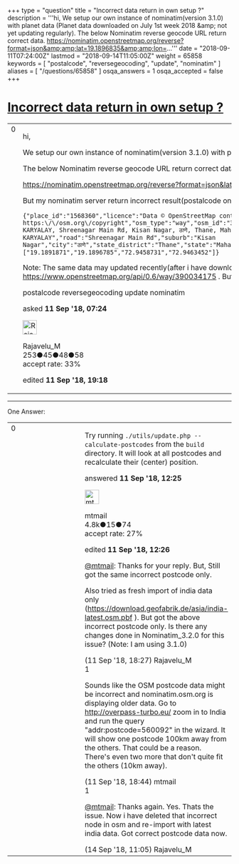 +++
type = "question"
title = "Incorrect data return in own setup ?"
description = '''hi, We setup our own instance of nominatim(version 3.1.0) with planet data (Planet data downloaded on July 1st week 2018 &amp;amp; not yet updating regularly). The below Nominatim reverse geocode URL return correct data. https://nominatim.openstreetmap.org/reverse?format=json&amp;amp;lat=19.1896835&amp;amp;lon=...'''
date = "2018-09-11T07:24:00Z"
lastmod = "2018-09-14T11:05:00Z"
weight = 65858
keywords = [ "postalcode", "reversegeocoding", "update", "nominatim" ]
aliases = [ "/questions/65858" ]
osqa_answers = 1
osqa_accepted = false
+++

<div class="headNormal">

# [Incorrect data return in own setup ?](/questions/65858/incorrect-data-return-in-own-setup)

</div>

<div id="main-body">

<div id="askform">

<table id="question-table" style="width:100%;">
<colgroup>
<col style="width: 50%" />
<col style="width: 50%" />
</colgroup>
<tbody>
<tr>
<td style="width: 30px; vertical-align: top"><div class="vote-buttons">
<span id="post-65858-upvote" class="ajax-command post-vote up" rel="nofollow" title="I like this post (click again to cancel)"> </span>
<div id="post-65858-score" class="post-score" title="current number of votes">
0
</div>
<span id="post-65858-downvote" class="ajax-command post-vote down" rel="nofollow" title="I dont like this post (click again to cancel)"> </span> <span id="favorite-mark" class="ajax-command favorite-mark" rel="nofollow" title="mark/unmark this question as favorite (click again to cancel)"> </span>
<div id="favorite-count" class="favorite-count">
&#10;</div>
</div></td>
<td><div id="item-right">
<div class="question-body">
<p>hi,</p>
<p>We setup our own instance of nominatim(version 3.1.0) with planet data (Planet data downloaded on July 1st week 2018 &amp; not yet updating regularly).</p>
<p>The below Nominatim reverse geocode URL return correct data.</p>
<p><a href="https://nominatim.openstreetmap.org/reverse?format=json&amp;lat=19.1896835&amp;lon=72.9465236">https://nominatim.openstreetmap.org/reverse?format=json&amp;lat=19.1896835&amp;lon=72.9465236</a></p>
<p>But my nominatim server return incorrect result(postalcode only incorrect) as follows:</p>
<pre><code>{&quot;place_id&quot;:&quot;1568360&quot;,&quot;licence&quot;:&quot;Data © OpenStreetMap contributors, ODbL 1.0. https:\/\/osm.org\/copyright&quot;,&quot;osm_type&quot;:&quot;way&quot;,&quot;osm_id&quot;:&quot;390034175&quot;,&quot;lat&quot;:&quot;19.18943535&quot;,&quot;lon&quot;:&quot;72.9461104562161&quot;,&quot;display_name&quot;:&quot;MANGAL KARYALAY, Shreenagar Main Rd, Kisan Nagar, ठाणे, Thane, Maharashtra, 560092, India&quot;,&quot;address&quot;:{&quot;townhall&quot;:&quot;MANGAL KARYALAY&quot;,&quot;road&quot;:&quot;Shreenagar Main Rd&quot;,&quot;suburb&quot;:&quot;Kisan Nagar&quot;,&quot;city&quot;:&quot;ठाणे&quot;,&quot;state_district&quot;:&quot;Thane&quot;,&quot;state&quot;:&quot;Maharashtra&quot;,&quot;postcode&quot;:&quot;560092&quot;,&quot;country&quot;:&quot;India&quot;,&quot;country_code&quot;:&quot;in&quot;},&quot;boundingbox&quot;:[&quot;19.1891871&quot;,&quot;19.1896785&quot;,&quot;72.9458731&quot;,&quot;72.9463452&quot;]}</code></pre>
<p>Note: The same data may updated recently(after i have downloaded planet data)? If yes, how to confirm the same. I tried as <a href="https://www.openstreetmap.org/api/0.6/way/390034175">https://www.openstreetmap.org/api/0.6/way/390034175</a> . But it shows timestamp as 2 years old.</p>
</div>
<div id="question-tags" class="tags-container tags">
<span class="post-tag tag-link-postalcode" rel="tag" title="see questions tagged &#39;postalcode&#39;">postalcode</span> <span class="post-tag tag-link-reversegeocoding" rel="tag" title="see questions tagged &#39;reversegeocoding&#39;">reversegeocoding</span> <span class="post-tag tag-link-update" rel="tag" title="see questions tagged &#39;update&#39;">update</span> <span class="post-tag tag-link-nominatim" rel="tag" title="see questions tagged &#39;nominatim&#39;">nominatim</span>
</div>
<div id="question-controls" class="post-controls">
&#10;</div>
<div class="post-update-info-container">
<div class="post-update-info post-update-info-user">
<p>asked <strong>11 Sep '18, 07:24</strong></p>
<img src="https://secure.gravatar.com/avatar/1ffa52ca3632b5a0cf02b51459b7529b?s=32&amp;d=identicon&amp;r=g" class="gravatar" width="32" height="32" alt="Rajavelu_M&#39;s gravatar image" />
<p><span>Rajavelu_M</span><br />
<span class="score" title="253 reputation points">253</span><span title="45 badges"><span class="badge1">●</span><span class="badgecount">45</span></span><span title="48 badges"><span class="silver">●</span><span class="badgecount">48</span></span><span title="58 badges"><span class="bronze">●</span><span class="badgecount">58</span></span><br />
<span class="accept_rate" title="Rate of the user&#39;s accepted answers">accept rate:</span> <span title="Rajavelu_M has one accepted answer">33%</span></p>
</div>
<div class="post-update-info post-update-info-edited">
<p><span> edited <strong>11 Sep '18, 19:18</strong> </span></p>
</div>
</div>
<div id="comments-container-65858" class="comments-container">
&#10;</div>
<div id="comment-tools-65858" class="comment-tools">
&#10;</div>
<div class="clear">
&#10;</div>
<div id="comment-65858-form-container" class="comment-form-container">
&#10;</div>
<div class="clear">
&#10;</div>
</div></td>
</tr>
</tbody>
</table>

------------------------------------------------------------------------

<div class="tabBar">

<span id="sort-top"></span>

<div class="headQuestions">

One Answer:

</div>

</div>

<span id="65859"></span>

<div id="answer-container-65859" class="answer">

<table style="width:100%;">
<colgroup>
<col style="width: 50%" />
<col style="width: 50%" />
</colgroup>
<tbody>
<tr>
<td style="width: 30px; vertical-align: top"><div class="vote-buttons">
<span id="post-65859-upvote" class="ajax-command post-vote up" rel="nofollow" title="I like this post (click again to cancel)"> </span>
<div id="post-65859-score" class="post-score" title="current number of votes">
0
</div>
<span id="post-65859-downvote" class="ajax-command post-vote down" rel="nofollow" title="I dont like this post (click again to cancel)"> </span>
</div></td>
<td><div class="item-right">
<div class="answer-body">
<p>Try running <code>./utils/update.php --calculate-postcodes</code> from the <code>build</code> directory. It will look at all postcodes and recalculate their (center) position.</p>
</div>
<div class="answer-controls post-controls">
&#10;</div>
<div class="post-update-info-container">
<div class="post-update-info post-update-info-user">
<p>answered <strong>11 Sep '18, 12:25</strong></p>
<img src="https://secure.gravatar.com/avatar/96aad1e1801b7ea36fba50687924c935?s=32&amp;d=identicon&amp;r=g" class="gravatar" width="32" height="32" alt="mtmail&#39;s gravatar image" />
<p><span>mtmail</span><br />
<span class="score" title="4757 reputation points"><span>4.8k</span></span><span title="15 badges"><span class="silver">●</span><span class="badgecount">15</span></span><span title="74 badges"><span class="bronze">●</span><span class="badgecount">74</span></span><br />
<span class="accept_rate" title="Rate of the user&#39;s accepted answers">accept rate:</span> <span title="mtmail has 50 accepted answers">27%</span></p>
</div>
<div class="post-update-info post-update-info-edited">
<p><span> edited <strong>11 Sep '18, 12:26</strong> </span></p>
</div>
</div>
<div id="comments-container-65859" class="comments-container">
<span id="65861"></span>
<div id="comment-65861" class="comment">
<div id="post-65861-score" class="comment-score">
&#10;</div>
<div class="comment-text">
<p><a href="https://help.openstreetmap.org/users/150/mtmail"></a><a href="https://help.openstreetmap.org/users/150/mtmail">@mtmail</a>: Thanks for your reply. But, Still got the same incorrect postcode only.</p>
<p>Also tried as fresh import of india data only (<a href="https://download.geofabrik.de/asia/india-latest.osm.pbf">https://download.geofabrik.de/asia/india-latest.osm.pbf</a> ). But got the above incorrect postcode only. Is there any changes done in Nominatim_3.2.0 for this issue? (Note: I am using 3.1.0)</p>
</div>
<div id="comment-65861-info" class="comment-info">
<span class="comment-age">(11 Sep '18, 18:27)</span> <span class="comment-user userinfo">Rajavelu_M</span>
</div>
</div>
<span id="65862"></span>
<div id="comment-65862" class="comment">
<div id="post-65862-score" class="comment-score">
1
</div>
<div class="comment-text">
<p>Sounds like the OSM postcode data might be incorrect and nominatim.osm.org is displaying older data. Go to <a href="http://overpass-turbo.eu/">http://overpass-turbo.eu/</a> zoom in to India and run the query "addr:postcode=560092" in the wizard. It will show one postcode 100km away from the others. That could be a reason. There's even two more that don't quite fit the others (10km away).</p>
</div>
<div id="comment-65862-info" class="comment-info">
<span class="comment-age">(11 Sep '18, 18:44)</span> <span class="comment-user userinfo">mtmail</span>
</div>
</div>
<span id="65896"></span>
<div id="comment-65896" class="comment">
<div id="post-65896-score" class="comment-score">
1
</div>
<div class="comment-text">
<p><a href="https://help.openstreetmap.org/users/150/mtmail"></a><a href="https://help.openstreetmap.org/users/150/mtmail">@mtmail</a>: Thanks again. Yes. Thats the issue. Now i have deleted that incorrect node in osm and re-import with latest india data. Got correct postcode data now.</p>
</div>
<div id="comment-65896-info" class="comment-info">
<span class="comment-age">(14 Sep '18, 11:05)</span> <span class="comment-user userinfo">Rajavelu_M</span>
</div>
</div>
</div>
<div id="comment-tools-65859" class="comment-tools">
&#10;</div>
<div class="clear">
&#10;</div>
<div id="comment-65859-form-container" class="comment-form-container">
&#10;</div>
<div class="clear">
&#10;</div>
</div></td>
</tr>
</tbody>
</table>

</div>

<div class="paginator-container-left">

</div>

</div>

</div>

